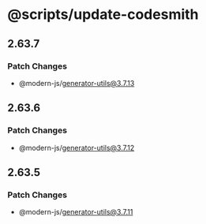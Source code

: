 # @scripts/update-codesmith

## 2.63.7

### Patch Changes

- @modern-js/generator-utils@3.7.13

## 2.63.6

### Patch Changes

- @modern-js/generator-utils@3.7.12

## 2.63.5

### Patch Changes

- @modern-js/generator-utils@3.7.11

